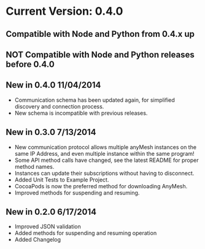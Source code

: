 # Current Version: 0.4.0
## Compatible with Node and Python from 0.4.x up
## NOT Compatible with Node and Python releases before 0.4.0

## New in 0.4.0 11/04/2014
* Communication schema has been updated again, for simplified discovery and connection process.  
* New schema is incompatible with previous releases.


## New in 0.3.0 7/13/2014
* New communication protocol allows multiple anyMesh instances on the same IP Address, and even multiple instance within the same program!
* Some API method calls have changed, see the latest README for proper method names.
* Instances can update their subscriptions without having to disconnect.
* Added Unit Tests to Example Project.
* CocoaPods is now the preferred method for downloading AnyMesh.
* Improved methods for suspending and resuming.


## New in 0.2.0  6/17/2014
* Improved JSON validation
* Added methods for suspending and resuming operation
* Added Changelog
